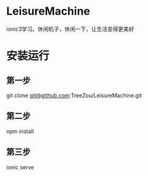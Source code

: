# LeisureMachine
ionic3学习。休闲机子，休闲一下，让生活变得更美好

# 安装运行
## 第一步
git clone git@github.com:TreeZou/LeisureMachine.git

## 第二步
npm install

## 第三步
ionic serve




